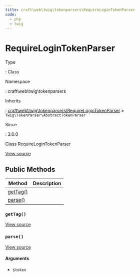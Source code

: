```yaml
---
title: craft\web\twig\tokenparsers\RequireLoginTokenParser
code:
  - php
  - twig
---
```


# RequireLoginTokenParser

Type

:   Class

Namespace

:   craft\web\twig\tokenparsers

Inherits

:   [craft\web\twig\tokenparsers\RequireLoginTokenParser](craft-web-twig-tokenparsers-requirelogintokenparser.md) &raquo;
`Twig\TokenParser\AbstractTokenParser`

Since

:   3.0.0



Class RequireLoginTokenParser





[View source](https://github.com/craftcms/cms/blob/master/src/web/twig/tokenparsers/RequireLoginTokenParser.php)






## Public Methods

| Method                                                                           | Description
| -------------------------------------------------------------------------------- | -----------
| [getTag()](craft-web-twig-tokenparsers-requirelogintokenparser.md#method-gettag) |
| [parse()](craft-web-twig-tokenparsers-requirelogintokenparser.md#method-parse)   |

### `getTag()`










[View source](https://github.com/craftcms/cms/blob/master/src/web/twig/tokenparsers/RequireLoginTokenParser.php#L41-L44)






### `parse()`










[View source](https://github.com/craftcms/cms/blob/master/src/web/twig/tokenparsers/RequireLoginTokenParser.php#L26-L36)


#### Arguments

- `$token`











